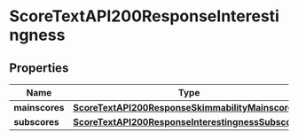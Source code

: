 

# ScoreTextAPI200ResponseInterestingness


## Properties

| Name | Type | Description | Notes |
|------------ | ------------- | ------------- | -------------|
|**mainscores** | [**ScoreTextAPI200ResponseSkimmabilityMainscores**](ScoreTextAPI200ResponseSkimmabilityMainscores.md) |  |  [optional] |
|**subscores** | [**ScoreTextAPI200ResponseInterestingnessSubscores**](ScoreTextAPI200ResponseInterestingnessSubscores.md) |  |  [optional] |



